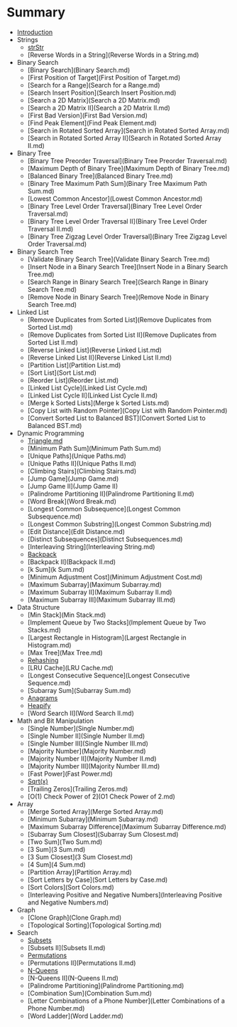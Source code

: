 # Summary

* [Introduction](README.md)
* Strings
   * [strStr](strStr.md)
   * [Reverse Words in a String](Reverse Words in a String.md)
* Binary Search
   * [Binary Search](Binary Search.md)
   * [First Position of Target](First Position of Target.md)
   * [Search for a Range](Search for a Range.md)
   * [Search Insert Position](Search Insert Position.md)
   * [Search a 2D Matrix](Search a 2D Matrix.md)
   * [Search a 2D Matrix II](Search a 2D Matrix II.md)
   * [First Bad Version](First Bad Version.md)
   * [Find Peak Element](Find Peak Element.md)
   * [Search in Rotated Sorted Array](Search in Rotated Sorted Array.md)
   * [Search in Rotated Sorted Array II](Search in Rotated Sorted Array II.md)
* Binary Tree
   * [Binary Tree Preorder Traversal](Binary Tree Preorder Traversal.md)
   * [Maximum Depth of Binary Tree](Maximum Depth of Binary Tree.md)
   * [Balanced Binary Tree](Balanced Binary Tree.md)
   * [Binary Tree Maximum Path Sum](Binary Tree Maximum Path Sum.md)
   * [Lowest Common Ancestor](Lowest Common Ancestor.md)
   * [Binary Tree Level Order Traversal](Binary Tree Level Order Traversal.md)
   * [Binary Tree Level Order Traversal II](Binary Tree Level Order Traversal II.md)
   * [Binary Tree Zigzag Level Order Traversal](Binary Tree Zigzag Level Order Traversal.md)
* Binary Search Tree
   * [Validate Binary Search Tree](Validate Binary Search Tree.md)
   * [Insert Node in a Binary Search Tree](Insert Node in a Binary Search Tree.md)
   * [Search Range in Binary Search Tree](Search Range in Binary Search Tree.md)
   * [Remove Node in Binary Search Tree](Remove Node in Binary Search Tree.md)
* Linked List
   * [Remove Duplicates from Sorted List](Remove Duplicates from Sorted List.md)
   * [Remove Duplicates from Sorted List II](Remove Duplicates from Sorted List II.md)
   * [Reverse Linked List](Reverse Linked List.md)
   * [Reverse Linked List II](Reverse Linked List II.md)
   * [Partition List](Partition List.md)
   * [Sort List](Sort List.md)
   * [Reorder List](Reorder List.md)
   * [Linked List Cycle](Linked List Cycle.md)
   * [Linked List Cycle II](Linked List Cycle II.md)
   * [Merge k Sorted Lists](Merge k Sorted Lists.md)
   * [Copy List with Random Pointer](Copy List with Random Pointer.md)
   * [Convert Sorted List to Balanced BST](Convert Sorted List to Balanced BST.md)
* Dynamic Programming
   * [Triangle.md](Triangle.md)
   * [Minimum Path Sum](Minimum Path Sum.md)
   * [Unique Paths](Unique Paths.md)
   * [Unique Paths II](Unique Paths II.md)
   * [Climbing Stairs](Climbing Stairs.md)
   * [Jump Game](Jump Game.md)
   * [Jump Game II](Jump Game II)
   * [Palindrome Partitioning II](Palindrome Partitioning II.md)
   * [Word Break](Word Break.md)
   * [Longest Common Subsequence](Longest Common Subsequence.md)
   * [Longest Common Substring](Longest Common Substring.md)
   * [Edit Distance](Edit Distance.md)
   * [Distinct Subsequences](Distinct Subsequences.md)
   * [Interleaving String](Interleaving String.md)
   * [Backpack](Backpack.md)
   * [Backpack II](Backpack II.md)
   * [k Sum](k Sum.md)
   * [Minimum Adjustment Cost](Minimum Adjustment Cost.md)
   * [Maximum Subarray](Maximum Subarray.md)
   * [Maximum Subarray II](Maximum Subarray II.md)
   * [Maximum Subarray III](Maximum Subarray III.md)
* Data Structure
   * [Min Stack](Min Stack.md)
   * [Implement Queue by Two Stacks](Implement Queue by Two Stacks.md)
   * [Largest Rectangle in Histogram](Largest Rectangle in Histogram.md)
   * [Max Tree](Max Tree.md)
   * [Rehashing](Rehashing.md)
   * [LRU Cache](LRU Cache.md)
   * [Longest Consecutive Sequence](Longest Consecutive Sequence.md)
   * [Subarray Sum](Subarray Sum.md)
   * [Anagrams](Anagrams.md)
   * [Heapify](Heapify.md)
   * [Word Search II](Word Search II.md)
* Math and Bit Manipulation
   * [Single Number](Single Number.md)
   * [Single Number II](Single Number II.md)
   * [Single Number III](Single Number III.md)
   * [Majority Number](Majority Number.md)
   * [Majority Number II](Majority Number II.md)
   * [Majority Number III](Majority Number III.md)
   * [Fast Power](Fast Power.md)
   * [Sqrt(x)](Sqrtx.md)
   * [Trailing Zeros](Trailing Zeros.md)
   * [O(1) Check Power of 2](O1 Check Power of 2.md)
* Array
   * [Merge Sorted Array](Merge Sorted Array.md)
   * [Minimum Subarray](Minimum Subarray.md)
   * [Maximum Subarray Difference](Maximum Subarray Difference.md)
   * [Subarray Sum Closest](Subarray Sum Closest.md)
   * [Two Sum](Two Sum.md)
   * [3 Sum](3 Sum.md)
   * [3 Sum Closest](3 Sum Closest.md)
   * [4 Sum](4 Sum.md)
   * [Partition Array](Partition Array.md)
   * [Sort Letters by Case](Sort Letters by Case.md)
   * [Sort Colors](Sort Colors.md)
   * [Interleaving Positive and Negative Numbers](Interleaving Positive and Negative Numbers.md)
* Graph
   * [Clone Graph](Clone Graph.md)
   * [Topological Sorting](Topological Sorting.md)
* Search
   * [Subsets](Subsets.md)
   * [Subsets II](Subsets II.md)
   * [Permutations](Permutations.md)
   * [Permutations II](Permutations II.md)
   * [N-Queens](N-Queens.md)
   * [N-Queens II](N-Queens II.md)
   * [Palindrome Partitioning](Palindrome Partitioning.md)
   * [Combination Sum](Combination Sum.md)
   * [Letter Combinations of a Phone Number](Letter Combinations of a Phone Number.md)
   * [Word Ladder](Word Ladder.md)

